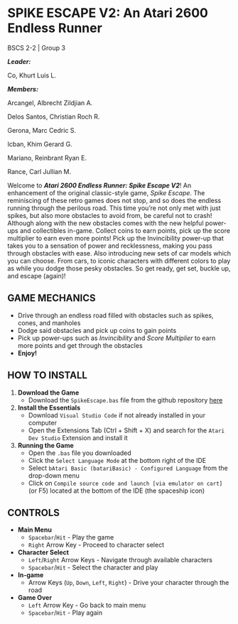 # SPIKE ESCAPE V2: An Atari 2600 Endless Runner

BSCS 2-2 | Group 3 

***Leader:***


Co, Khurt Luis L.


***Members:***


Arcangel, Albrecht Zildjian A.


Delos Santos, Christian Roch R.


Gerona, Marc Cedric S.


Icban, Khim Gerard G.


Mariano, Reinbrant Ryan E.


Rance, Carl Jullian M.


Welcome to ***Atari 2600 Endless Runner: Spike Escape V2***! An enhancement of the original classic-style game, *Spike Escape*. The reminiscing of these retro games does not stop, and so does the endless running through the perilous road. This time you’re not only met with just spikes, but also more obstacles to avoid from, be careful not to crash! Although along with the new obstacles comes with the new helpful power-ups and collectibles in-game. Collect coins to earn points, pick up the score multiplier to earn even more points! Pick up the Invincibility power-up that takes you to a sensation of power and recklessness, making you pass through obstacles with ease. Also introducing new sets of car models which you can choose. From cars, to iconic characters with different colors to play as while you dodge those pesky obstacles. So get ready, get set, buckle up, and escape (again)!

## GAME MECHANICS
- Drive through an endless road filled with obstacles such as spikes, cones, and manholes
- Dodge said obstacles and pick up coins to gain points
- Pick up power-ups such as *Invincibility* and *Score Multiplier* to earn more points and get through the obstacles
- **Enjoy!**

## HOW TO INSTALL
1. **Download the Game**
    - Download the `SpikeEscape.bas` file from the github repository [here](https://github.com/JiArcangel0916/SpikeEscapeV2)
2. **Install the Essentials**
    - Download `Visual Studio Code` if not already installed in your computer
    - Open the Extensions Tab (Ctrl + Shift + X) and search for the `Atari Dev Studio` Extension and install it
3. **Running the Game**
    - Open the `.bas` file you downloaded
    - Click the `Select Language Mode` at the bottom right of the IDE
    - Select `bAtari Basic (batariBasic) - Configured Language` from the drop-down menu
    - Click on `Compile source code and launch [via emulator on cart]` (or F5) located at the bottom of the IDE (the spaceship icon)

## CONTROLS
- **Main Menu**
    - `Spacebar`/`Hit` - Play the game
    - `Right` Arrow Key - Proceed to character select
- **Character Select**
    - `Left`/`Right` Arrow Keys - Navigate through available characters
    - `Spacebar`/`Hit` - Select the character and play
- **In-game**
    - Arrow Keys (`Up`, `Down`, `Left`, `Right`) - Drive your character through the road
- **Game Over**
    - `Left` Arrow Key - Go back to main menu
    - `Spacebar`/`Hit` - Play again
